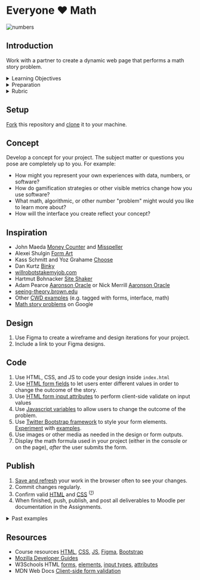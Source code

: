 
# Everyone ♥ Math

![numbers](assets/img/colorful-numbers.png)




## Introduction

Work with a partner to create a dynamic web page that performs a math story problem.


<details>
<summary>Learning Objectives</summary>

Students who complete this assignment will be able to:

- Recall how the `form`, `input`, and `select` elements work together in web forms
- Describe the difference between HTTP Request Methods `GET` and `POST`
- Compare types of form validation (client vs. server) and their purpose
- List attributes like `required`, `type`, `range`, `max`, and `pattern` used to set acceptable input values
- Implement a web framework using external scripts and a CDN
- Use HTML, CSS, JS, Bootstrap, and Git/Github to co-create a web form that computes different outputs based on user input
- Course content listed on the schedule

</details>

<details>
<summary>Preparation</summary>

Complete the following to prepare for this assignment. See [Resources](#resources) for additional information as needed.

- [w3schools: HTTP Request Methods](https://www.w3schools.com/tags/ref_httpmethods.asp)
- [Codecademy: JS 1-1 Introduction to Javascript](https://www.codecademy.com/learn/introduction-to-javascript) (1–8)
- [Codecademy: JS 1-2 Variables](https://www.codecademy.com/learn/introduction-to-javascript) (1–6)
- [Codecademy: JS 2-1 Conditional Statements](https://www.codecademy.com/learn/introduction-to-javascript) (1–8)
- [Codecademy: HTML 3-1 Forms](https://www.codecademy.com/learn/learn-html) (1-14)
- [Codecademy: HTML 3-2 Form Validation](https://www.codecademy.com/learn/learn-html) (1-6)

</details>

<details>
<summary>Rubric</summary>
See Moodle.
</details>




## Setup

[Fork](https://docs.github.com/en/get-started/quickstart/fork-a-repo#forking-a-repository) this repository and [clone](https://docs.github.com/en/get-started/quickstart/fork-a-repo#cloning-your-forked-repository) it to your machine.


## Concept

Develop a concept for your project. The subject matter or questions you pose are completely up to you. For example:

- How might you represent your own experiences with data, numbers, or software?
- How do gamification strategies or other visible metrics change how you use software?
- What math, algorithmic, or other number "problem" might would you like to learn more about?
- How will the interface you create reflect your concept? 


## Inspiration

- John Maeda [Money Counter](http://www.maedastudio.com/2005/moneycounter/index.php?category=all&next=exists&prev=exists&this=moneycounter) and [Misspeller](http://www.maedastudio.com/2007/misspell/index.php?category=all&next=2007/human&prev=2007/reduce&this=misspell)
- Alexei Shulgin [Form Art](http://www.c3.hu/collection/form)
- Kass Schmitt and Yoz Grahame [Choose](https://bak.spc.org/choose/)
- Dan Kurtz [Binky](https://www.binky.rocks/)
- [willrobotstakemyjob.com](https://willrobotstakemyjob.com/)
- Hartmut Bohnacker [Site Shaker](https://hartmut-bohnacker.de/projects/site-shaker)
- Adam Pearce [Aaronson Oracle](https://roadtolarissa.com/oracle/) or Nick Merrill [Aaronson Oracle](https://people.ischool.berkeley.edu/~nick/aaronson-oracle/)
- [seeing-theory.brown.edu](https://seeing-theory.brown.edu/)
- Other [CWD examples](https://docs.google.com/spreadsheets/d/1mQ0doWT6tGXm2W-hB5zuz3I8mijGhLSkAe_XrcfMdok/edit#gid=0) (e.g. tagged with forms, interface, math)
- [Math story problems](https://www.google.com/search?hl=en&q=math+story+problems) on Google


## Design

1. Use Figma to create a wireframe and design iterations for your project.
1. Include a link to your Figma designs.


## Code

1. Use HTML, CSS, and JS to code your design inside `index.html`
1. Use [HTML form fields](https://www.w3schools.com/html/html_forms.asp) to let users enter different values in order to change the outcome of the story.
1. Use [HTML form input attributes](https://www.w3schools.com/html/html_form_attributes.asp) to perform client-side validate on input values
1. Use [Javascript variables](https://www.w3schools.com/js/js_variables.asp) to allow users to change the outcome of the problem.
1. Use [Twitter Bootstrap framework](https://getbootstrap.com/) to style your form elements. [Experiment](https://bootswatch.com/default/) with [examples](https://getbootstrap.com/docs/5.0/examples/).
1. Use images or other media as needed in the design or form outputs.
1. Display the math formula used in your project (either in the console or on the page), *after* the user submits the form.


## Publish

1. [Save and refresh](https://github.com/omundy/learn-computing/blob/main/topics/keyboard-shortcuts.md#web-development-edit-save-refresh-loop) your work in the browser often to see your changes.
1. Commit changes regularly.
1. Confirm valid [HTML](https://validator.w3.org/) and [CSS](https://jigsaw.w3.org/css-validator/) <sup>([?](https://github.com/omundy/dig245-critical-web-design/blob/main/topics/html-css/css.md#css-validation))</sup>
1. When finished, push, publish, and post all deliverables to Moodle per documentation in the Assignments.







<details>
<summary>Past examples</summary>
  
- 2022
    - [Kostas](https://kostasmateerstudent.github.io/dig245-everyone-hearts-math/)
    - [Ethan](https://etgeorge.github.io/dig245-everyone-hearts-math/)
    - [Drew](https://drew-beamer.github.io/dig245-everyone-hearts-math/)
- 2021
    - [Meng](https://mengfw-02.github.io/dig245-everyone-hearts-math/)

</details>







## Resources

- Course resources [HTML](https://github.com/omundy/dig245-critical-web-design/blob/main/topics/html-css/html.md), [CSS](https://github.com/omundy/dig245-critical-web-design/blob/main/topics/html-css/css.md), [JS](https://github.com/omundy/dig245-critical-web-design/blob/main/topics/javascript/javascript.md), [Figma](https://github.com/omundy/dig245-critical-web-design#figma), [Bootstrap](https://github.com/omundy/dig245-critical-web-design#bootstrap)
- [Mozilla Developer Guides](https://developer.mozilla.org/en-US/docs/Web/Guide)
- W3Schools HTML [forms](https://www.w3schools.com/html/html_forms.asp), [elements](https://www.w3schools.com/html/html_form_elements.asp), [input types](https://www.w3schools.com/html/html_form_input_types.asp), [attributes](https://www.w3schools.com/html/html_forms_attributes.asp)
- MDN Web Docs [Client-side form validation](https://developer.mozilla.org/en-US/docs/Learn/Forms/Form_validation)


